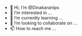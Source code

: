 - 👋 Hi, I’m @Dinakaranips
- 👀 I’m interested in ...
- 🌱 I’m currently learning ...
- 💞️ I’m looking to collaborate on ...
- 📫 How to reach me ...

<!---
Dinakaranips/Dinakaranips is a ✨ special ✨ repository because its `README.md` (this file) appears on your GitHub profile.
You can click the Preview link to take a look at your changes.
--->
